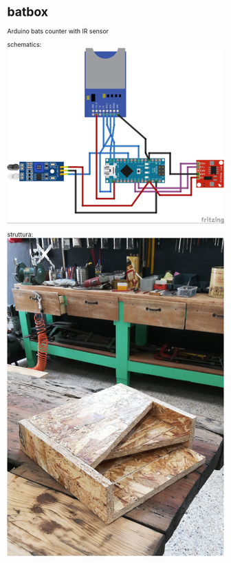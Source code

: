# batbox
Arduino bats counter with IR sensor

schematics:
![alt text](https://github.com/MattiaRaffa/batbox/blob/master/batbox_bb.jpg)

struttura:
![alt text](https://github.com/MattiaRaffa/batbox/blob/master/IMG_20180721_140138.jpg)
